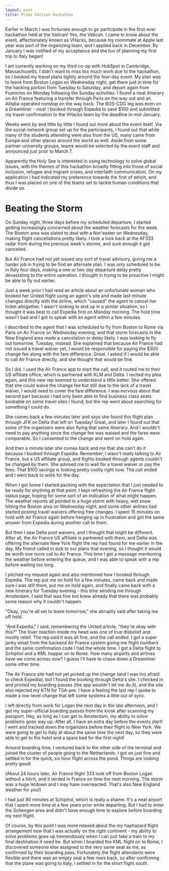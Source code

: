 ```yaml
---
layout: post
title: Primo Vatican Hackathon
---
```


Earlier in March I was fortunate enough to go participate in the first-ever hackathon held at the Vatican! Yes, *the* Vatican. I came to know about the event, affectionately known as VHacks, because my roommate at Apple last year was part of the organizing team, and I applied back in December. By January I was notified of my acceptance and the fun of planning my first trip to Italy began!

I am currently working on my third co-op with HubSpot in Cambridge, Massachusetts. I didn't want to miss too much work due to the hackathon, so I booked my travel plans tightly around the four-day event. My plan was to leave from Boston Logan on Wednesday night, get there just in time for the hacking portion from Tuesday to Saturday, and depart again from Fiumicino on Monday following the Sunday activities. I found a neat itinerary on Air France featuring a transfer through Paris on the way out and an Alitalia-operated nonstop on the way back. The BOS-CDG leg was even on a Dreamliner - nice! I booked through Expedia to save $100 and submitted my travel confirmation to the VHacks team by the deadline in mid-January.

Weeks went by and little by little I found out more about the event itself. Via the social-network group set up for the participants, I found out that while many of the students attending were also from the US, many came from Europe and other places around the world as well. Aside from some partner-university groups, teams would be selected by the event staff and announced just prior to March 7.

Apparently the Holy See is interested in using technology to solve global issues, with the themes of this hackathon broadly fitting into those of social inclusion, refugee and migrant crises, and interfaith communication. On my application I had indicated my preference towards the first of which, and thus I was placed on one of the teams set to tackle human conditions that divide us.

# Beating the Storm

On Sunday night, three days before my scheduled departure, I started getting increasingly concerned about the weather forecasts for the week. The Boston area was slated to deal with a Nor'easter on Wednesday, making flight cancellations pretty likely. I took a look back at the AF333 radar from during the previous week's storms, and sure enough it got cancelled.

But Air France had not yet issued any sort of travel advisory, giving me a harder job in trying to be find an alternate plan. I was only scheduled to be in Italy four days, making a one or two day departure delay pretty devastating to the entire operation. I thought in trying to be proactive I might be able to fly out earlier.

Just a week prior I had read an article about an unfortunate woman who booked her United flight using an agent's site and made last-minute changes directly with the airline, which "caused" the agent to cancel her ticket altogether. I wasn't looking to end up in a similar situation, so I thought it was best to call Expedia first on Monday morning. The hold time wasn't bad and I got to speak with an agent within a few minutes.

I described to the agent that I was scheduled to fly from Boston to Rome via Paris on Air France on Wednesday evening, and that storm forecasts in the New England area made a cancelation or delay likely. I was looking to fly out tomorrow, Tuesday, instead. She explained that because Air France had not issued a travel waiver yet, I would be responsible for paying the $300 change fee along with the fare difference. Great. I asked if I would be able to call Air France directly, and she thought that would be fine.

So I did. I used the Air France app to start the call, and it routed me to their US affiliate office, which is partnered with KLM and Delta. I recited my plea again, and this new rep seemed to understand a little better. She offered that she could waive the change fee but still due to the lack of a travel waiver, I would need to cover the fare difference. I was nervous about that second part because I had only been able to find business class seats bookable on some travel sites I found, but the rep went about searching for something I could do.

She comes back a few minutes later and says she found this flight plan through JFK on Delta that left on Tuesday! Great, and later I found out that some of the organizers were also flying that same itinerary. And I wouldn't need to pay anything since the change fee was waived and the fares were comparable. So I consented to the change and went on hold again.

And then a minute later she comes back and me that she can't do it because I booked through Expedia. Remember, I wasn't really talking to Air France, but a US affiliate group, and flights booked through agents couldn't be changed by them. She advised me to wait for a travel waiver or pay the fees. That $100 savings is looking pretty costly right now. The call ended and I went back to work for the day.

When I got home I started packing with the expectation that I just needed to be ready for anything at that point. I kept refreshing the Air France flight status page, hoping for some sort of an indication of what might happen. The weather reports all pointed to a huge storm with heavy, wet snow hitting the Boston area on Wednesday night, and some other airlines had started posting travel waivers offering free changes. I spent 15 minutes on hold with Air France again before hanging up in frustration and got the same answer from Expedia during another call to them.

But then I saw Delta post waivers, and I thought that might be different. After all, the Air France US affiliate is partnered with them, and Delta was offering the alternate New York flight the rep had found for me earlier in the day. My friend called in sick to our plans that evening, so I thought it would be worth one more call to Air France. This time I got a message mentioning the weather before entering the queue, and I was able to speak with a rep before waiting too long.

I pitched my request again and also mentioned how I booked through Expedia. The rep put me on hold for a few minutes, came back and made sure I was still there, put me on hold again, and finally came back with a new itinerary for Tuesday evening - this time sending me through Amsterdam. I said that was fine but knew already that there was probably some reason why it couldn't happen.

"Okay, you're all set to leave tomorrow," she abruptly said after taking me off hold.

"And Expedia," I said, remembering the United article, "they're okay with this?" The truer reaction inside my head was one of true disbelief and mostly relief. The rep said it was all fine, and the call ended. I got a super janky email from the backend Air France system giving me flight numbers and the same confirmation code I had the whole time. I got a Delta flight to Schiphol and a KML hopper on to Rome. How many airports and airlines have we come across now? I guess I'll have to chase down a Dreamliner some other time.

The Air France site had not yet picked up the change (and I was too afraid to check Expedia), but I found the booking through Delta's site. I checked in and printed my boarding passes (the app wouldn't let me do it), and the site also rejected my KTN for TSA-pre. I have a feeling the last rep I spoke to made a low-level change that left some systems a little out of sync.

I left directly from work for Logan the next day in the late afternoon, and I got my super-official boarding passes from the kiosk after scanning my passport. Hey, as long as I can get to Amsterdam, my ability to solve problems goes way up. After all, I have an extra day before the events start! I went and tracked down the organizers before their flight to New York. We were going to get to Italy at about the same time the next day, so they were able to get to the hotel and a spare bed for the first night!

Around boarding time, I ventured back to the other side of the terminal and joined the cluster of people going to the Netherlands. I got on just fine and settled in for the quick, six hour flight across the pond. Things are looking pretty good!

(About 24 hours later, Air France flight 333 look off from Boston Logan without a hitch, and it landed in France on time the next morning. The storm was a huge letdown and I may have overreacted. That's also New England weather for you!)

I had just 90 minutes at Schiphol, which is really a shame. It's a neat airport that I spent more time at a few years prior while departing. But I had to enter the Schengen area and didn't have enough time to explore before boarding my next flight.

Of course, by this point I was more relaxed about the my haphazard flight arrangement now that I was actually on the right continent - my ability to solve problems goes up tremendously when I can just take a train to my final destination if need be. But when I boarded the KML flight on to Rome, I discovered someone else assigned to the very same seat as me, as confirmed by their boarding pass. Fortunately the flight attendants were flexible and there was an empty seat a few rows back, so after confirming that the plane was going to Italy, I settled in for the short flight south.
